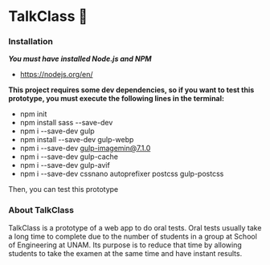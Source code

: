 # TalkClass  🤖 

### Installation
***You must have installed Node.js and NPM***
- https://nodejs.org/en/

**This project requires some dev dependencies, so if you want to test this prototype, you must execute the following lines in the terminal:**
- npm init
- npm install sass --save-dev
- npm i --save-dev gulp
- npm install --save-dev gulp-webp
- npm i --save-dev gulp-imagemin@7.1.0
- npm i --save-dev gulp-cache
- npm i --save-dev gulp-avif
- npm i --save-dev cssnano autoprefixer postcss gulp-postcss


Then, you can test this prototype

### About TalkClass
TalkClass is a prototype of a web app to do oral tests. Oral tests usually take a long time to complete due to the number of students in a group at School of Engineering at UNAM. Its purpose is to reduce that time by allowing students to take the examen at the same time and have instant results.